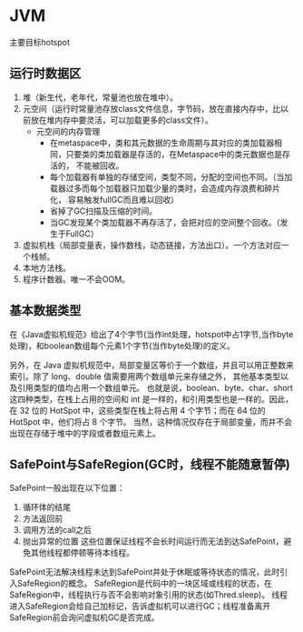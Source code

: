 # JVM
主要目标hotspot
## 运行时数据区
1. 堆（新生代，老年代，常量池也放在堆中）。
2. 元空间（运行时常量池存放class文件信息，字节码，放在直接内存中，比以前放在堆内存中要灵活，可以加载更多的class文件）。
   * 元空间的内存管理
     - 在metaspace中，类和其元数据的生命周期与其对应的类加载器相同，只要类的类加载器是存活的，在Metaspace中的类元数据也是存活的，
     不能被回收。
     - 每个加载器有单独的存储空间，类型不同，分配的空间也不同。（当加载器过多而每个加载器只加载少量的类时，会造成内存浪费和碎片化，
     容易触发fullGC而且难以回收）
     - 省掉了GC扫描及压缩的时间。
     - 当GC发现某个类加载器不再存活了，会把对应的空间整个回收。（发生于FullGC）
3. 虚拟机栈（局部变量表，操作数栈，动态链接，方法出口）。一个方法对应一个栈帧。
4. 本地方法栈。
5. 程序计数器。唯一不会OOM。
## 基本数据类型
在《Java虚拟机规范》给出了4个字节(当作int处理，hotspot中占1字节,当作byte处理)，和boolean数组每个元素1个字节(当作byte处理)的定义。

另外，在 Java 虚拟机规范中，局部变量区等价于一个数组，并且可以用正整数来索引。除了 long、double 值需要用两个数组单元来存储之外，
其他基本类型以及引用类型的值均占用一个数组单元。
也就是说，boolean、byte、char、short 这四种类型，在栈上占用的空间和 int 是一样的，和引用类型也是一样的。因此，
在 32 位的 HotSpot 中，这些类型在栈上将占用 4 个字节；而在 64 位的 HotSpot 中，他们将占 8 个字节。
当然，这种情况仅存在于局部变量，而并不会出现在存储于堆中的字段或者数组元素上。
## SafePoint与SafeRegion(GC时，线程不能随意暂停)
SafePoint一般出现在以下位置：
1. 循环体的结尾
2. 方法返回前
3. 调用方法的call之后
4. 抛出异常的位置
这些位置保证线程不会长时间运行而无法到达SafePoint，避免其他线程都停顿等待本线程。

SafePoint无法解决线程未达到SafePoint并处于休眠或等待状态的情况，此时引入SafeRegion的概念。
SafeRegion是代码中的一块区域或线程的状态，在SafeRegion中，线程执行与否不会影响对象引用的状态(如Thred.sleep)。
线程进入SafeRegion会给自己加标记，告诉虚拟机可以进行GC；线程准备离开SafeRegion前会询问虚拟机GC是否完成。

